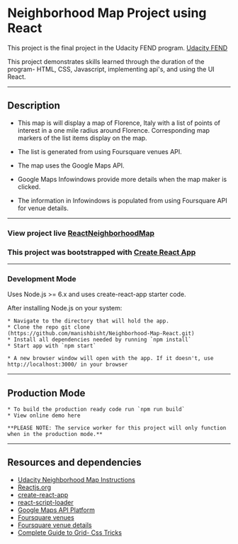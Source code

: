 # Neighborhood Map Project using React
This project is the final project in the Udacity FEND program. [Udacity FEND](https://www.udacity.com/course/front-end-web-developer-nanodegree--nd001)

This project demonstrates skills learned through the duration of the program- HTML, CSS, Javascript, implementing api's, and using the UI React.

_______________________________________________________
## Description
* This map is will display a map of Florence, Italy with a list of points of interest in a one mile radius around Florence. Corresponding map markers of the list items display on the map.

* The list is generated from using Foursquare venues API.

* The map uses the Google Maps API.

* Google Maps Infowindows provide more details when the map maker is clicked.

* The information in Infowindows is populated from using Foursquare API for venue details.

______________________________________________________
### View project live [ReactNeighborhoodMap](https://old-street.surge.sh)


### This project was bootstrapped with [Create React App](https://github.com/facebookincubator/create-react-app)

_______________________________________________________
### Development Mode
Uses Node.js >= 6.x and uses create-react-app starter code.

After installing Node.js on your system:

    * Navigate to the directory that will hold the app.
    * Clone the repo git clone (https://github.com/manishbisht/Neighborhood-Map-React.git)
    * Install all dependencies needed by running `npm install`
    * Start app with `npm start`

    * A new browser window will open with the app. If it doesn't, use http://localhost:3000/ in your browser

______________________________________________________
## Production Mode

    * To build the production ready code run `npm run build`
    * View online demo here

    **PLEASE NOTE: The service worker for this project will only function when in the production mode.**

________________________________________________________________________________________________________________

## Resources and dependencies
* [Udacity Neighborhood Map Instructions](https://classroom.udacity.com/nanodegrees/nd001/parts/c3e7b0d6-ffef-4421-b5fc-6df10fd0a1ae/modules/0bfa38c9-2a76-48d1-8fdd-9e5f7bcdeb27/lessons/501ef38b-2d2f-4426-b32a-01d5aebf5e74/concepts/0061bf7b-fbfe-447d-9b99-367f7eacff1e)
* [Reactjs.org](https://reactjs.org/)
* [create-react-app](https://reactjs.org/docs/create-a-new-react-app.html)
* [react-script-loader](https://www.npmjs.com/package/react-script-loader)
* [Google Maps API Platform](https://developers.google.com/maps/documentation/)
* [Foursquare venues](https://developer.foursquare.com/docs/api/venues/details)
* [Foursquare venue details](https://developer.foursquare.com/docs/api/venues/details)
* [Complete Guide to Grid- Css Tricks](https://css-tricks.com/snippets/css/complete-guide-grid/)
